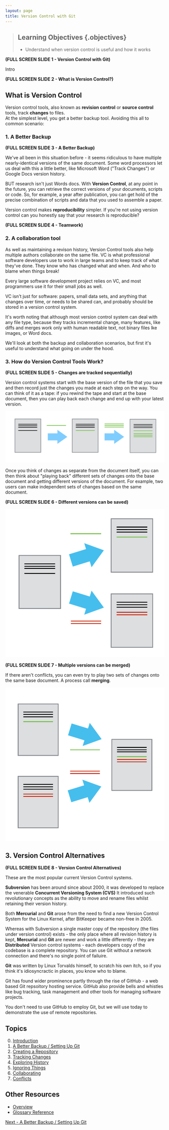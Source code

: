 ```yaml
---
layout: page
title: Version Control with Git
---
```

> ## Learning Objectives {.objectives}
>
> *   Understand when version control is useful and how it works

**(FULL SCREEN SLIDE 1 - Version Control with Git)** 

Intro

**(FULL SCREEN SLIDE 2 - What is Version Control?)** 

## What is Version Control ##

Version control tools, also known as **revision control** or **source control** tools, track **changes** to files.  
At the simplest level, you get a better backup tool.  Avoiding this all to common scenario:

### 1. A Better Backup ###

**(FULL SCREEN SLIDE 3  - A Better Backup)** 

We've all been in this situation before - it seems ridiculous to have multiple nearly-identical versions of the same document. Some word processors let us deal with this a little better, like Microsoft Word ("Track Changes") or Google Docs version history.

BUT research isn't just Words docs.  With **Version Control**, at any point in the future, you can retrieve the correct versions of your documents, scripts or code.  So, for example, a year after publication, you can get hold of the precise combination of scripts and data that you used to assemble a paper.  

Version control makes **reproducibility** simpler. If you're not using version control can you honestly say that your research is reproducible?


**(FULL SCREEN SLIDE 4 - Teamwork)**

### 2. A collaboration tool ###

As well as maintaining a revison history, Version Control tools also help multiple authors collaborate on the same file.
VC is what professional software developers use to work in large teams and to keep track of what they've done.  They know who has changed what and when.  And who to blame when things break!

Every large software development project relies on VC, and most programmers use it for their small jobs as well.

VC isn't just for software: papers, small data sets, and anything that changes over time, or needs to be shared can, and probably should be stored in a version control system.

It's worth noting that although most version control system can deal with any file type, 
because they tracks incremental change, many features, like diffs and merges work only with human readable text, not binary files lke images, or Word docs.

We'll look at both the backup and collaboration scenarios, but first it's useful to understand what going on under the hood.

### 3. How do Version Control Tools Work? ###

**(FULL SCREEN SLIDE 5 - Changes are tracked sequentially)** 

Version control systems start with the base version of the file that you save and then record just the changes you made at each step on the way. You can think of it as a tape: if you rewind the tape and start at the base document, then you can play back each change and end up with your latest version.

![Changes are saved sequentially](img/play-changes.svg)

Once you think of changes as separate from the document itself, you can then think about "playing back" different sets of changes onto the base document and getting different versions of the document. For example, two users can make independent sets of changes based on the same document.

**(FULL SCREEN SLIDE 6 - Different versions can be saved)**

![Different versions can be saved](img/versions.svg)


**(FULL SCREEN SLIDE 7 - Multiple versions can be merged)**

If there aren't conflicts, you can even try to play two sets of changes onto the same base document.  A process call **merging**.

![Multiple versions can be merged](img/merge.svg)



## 3. Version Control Alternatives ##

**(FULL SCREEN SLIDE 8 - Version Control Alternatives)**

These are the most popular current Version Control systems.  

**Subversion** has been around since about 2000, it was developed to replace the venerable **Concurrent Versioning System (CVS)** It introduced such revolutionary concepts as the ability to move and rename files whilst retaining their version history.

Both **Mercurial** and **Git** arose from the need to find a new Version Control System for the Linux Kernel, after BitKeeper became non-free in 2005. 

Whereas with Subversion a single master copy of the repository (the files under version control) exists - the only place where all revision history is kept,  **Mercurial** and **Git** are newer and work a little differently - they are **Distributed** Version control systems - each developers copy of the codebase is a complete repository.  You can use Git without a network connection and there's no single point of failuire.

**Git** was written by Linux Torvalds himself, to scratch his own itch, so if you think it's idiosyncractic in places, you know who to blame.

Git has found wider prominence partly through the rise of GitHub - a web based Git repsoitory hosting service.  GitHub also provide bells and whistles like bug tracking, task management and other tools for managing software projects.

You don't need to use GitHub to employ Git, but we will use today to demonstrate the use of remote repositories.


## Topics

0.  [Introduction](index.html)
1.  [A Better Backup / Setting Up Git](01-setup.html)
2.  [Creating a Repository](02-create.html)
3.  [Tracking Changes](03-changes.html)
4.  [Exploring History](04-history.html)
5.  [Ignoring Things](05-ignore.html)
6.  [Collaborating](06-collab.html)
7.  [Conflicts](07-conflict.html)

## Other Resources

* [Overview](version-control-with-git-slides.odp)
* [Glossary Reference](reference.html)

[Next - A Better Backup / Setting Up Git](01-setup.html)
